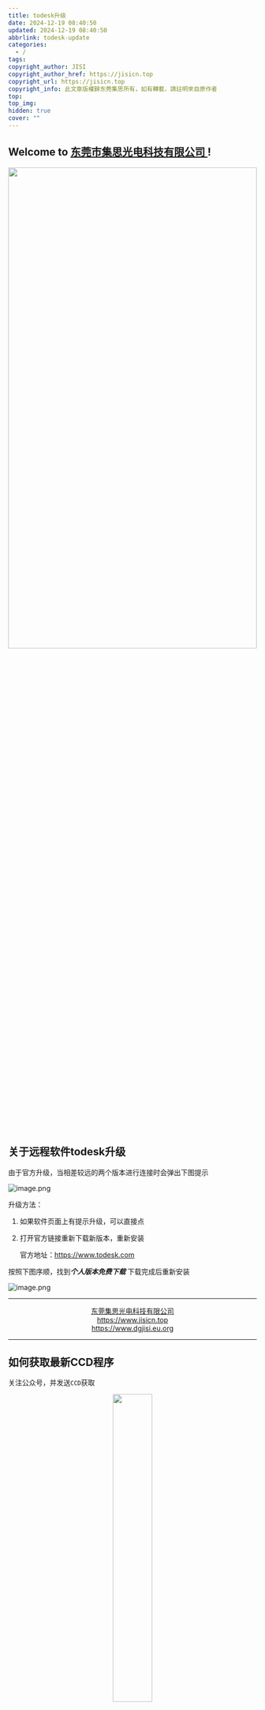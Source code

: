 ```yaml
---
title: todesk升级
date: 2024-12-19 08:40:50
updated: 2024-12-19 08:40:50
abbrlink: todesk-update
categories:
  - /
tags: 
copyright_author: JISI
copyright_author_href: https://jisicn.top
copyright_url: https://jisicn.top
copyright_info: 此文章版權歸东莞集思所有，如有轉載，請註明來自原作者
top: 
top_img: 
hidden: true
cover: ""
---
```

## Welcome to [东莞市集思光电科技有限公司 ](https://jisicn.top) ! 
<div align="center"><img src="https://tc.jisicn.top/img/202405031228351.jpeg" width="100%" height="50%"></img></div>

## 关于远程软件todesk升级
由于官方升级，当相差较远的两个版本进行连接时会弹出下图提示

![image.png](https://tc.jisicn.top/img/202412190842206.png)

升级方法：
1. 如果软件页面上有提示升级，可以直接点
2. 打开官方链接重新下载新版本，重新安装

	官方地址：https://www.todesk.com

按照下图序顺，找到***个人版本免费下载***
下载完成后重新安装

![image.png](https://tc.jisicn.top/img/202412190848595.png)

---

<center><a href="https://www.jisicn.top" target="_blank">东莞集思光电科技有限公司</a></center>
<center><a href="https://www.jisicn.top" target="_blank">https://www.jisicn.top</a></center>
<center><a href="Https://www.dgjisi.eu.org" target="_blank">https://www.dgjisi.eu.org</a></center>

----

## 如何获取最新CCD程序
关注公众号，并发送`CCD`获取

<div align="center">
    <img src="https://tc.jisicn.top/img/202404251607047.png" width="40%" height="40%"></img>
</div>

------

<div align='center' ><font size='50'>END THANKS</font></div>
<div align='center'><font size='3'><b>联系人：周生  18029199900 「dgjisi@foxmail.com」</b></font></div>